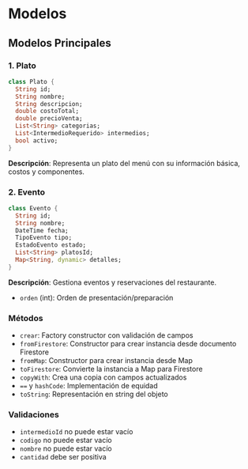 # Modelos

## Modelos Principales

### 1. Plato
```dart
class Plato {
  String id;
  String nombre;
  String descripcion;
  double costoTotal;
  double precioVenta;
  List<String> categorias;
  List<IntermedioRequerido> intermedios;
  bool activo;
}
```
**Descripción**: Representa un plato del menú con su información básica, costos y componentes.

### 2. Evento
```dart
class Evento {
  String id;
  String nombre;
  DateTime fecha;
  TipoEvento tipo;
  EstadoEvento estado;
  List<String> platosId;
  Map<String, dynamic> detalles;
}
```
**Descripción**: Gestiona eventos y reservaciones del restaurante.
- `orden` (int): Orden de presentación/preparación

### Métodos
- `crear`: Factory constructor con validación de campos
- `fromFirestore`: Constructor para crear instancia desde documento Firestore
- `fromMap`: Constructor para crear instancia desde Map
- `toFirestore`: Convierte la instancia a Map para Firestore
- `copyWith`: Crea una copia con campos actualizados
- `==` y `hashCode`: Implementación de equidad
- `toString`: Representación en string del objeto

### Validaciones
- `intermedioId` no puede estar vacío
- `codigo` no puede estar vacío
- `nombre` no puede estar vacío
- `cantidad` debe ser positiva
